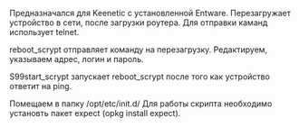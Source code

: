 Предназначался для Keenetic с установленной Entware. Перезагружает устройство в сети, после загрузки роутера. Для отправки каманд использует telnet.

reboot_scrypt отправляет команду на перезагрузку. Редактируем, указываем адрес, логин и пароль.

S99start_scrypt запускает reboot_scrypt после того как устройство ответит на ping.

Помещаем в папку /opt/etc/init.d/
Для работы скрипта необходимо установть пакет expect (opkg install expect).
